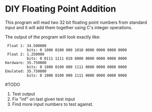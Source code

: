  DIY Floating Point Addition
 ================
This program will read two 32 bit floating point numbers from standard input
and it will add them together using C's integer operations.

The output of the program will look exactly like:

```
 Float 1: 34.500000
          bits: 0 1000 0100 000 1010 0000 0000 0000 0000
 Float 2: 1.250000
          bits: 0 0111 1111 010 0000 0000 0000 0000 0000
Hardware: 35.750000
          bits: 0 1000 0100 000 1111 0000 0000 0000 0000
Emulated: 35.750000
          bits: 0 1000 0100 000 1111 0000 0000 0000 0000
 ```

 #TODO
 1. Test output
 2. Fix "inf" on last given test input
 3. Find more input numbers to test against.